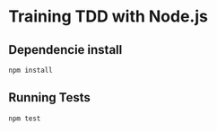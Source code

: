 # Training TDD with Node.js

## Dependencie install

  ``npm install``
  
## Running Tests
  
  ``npm test``

